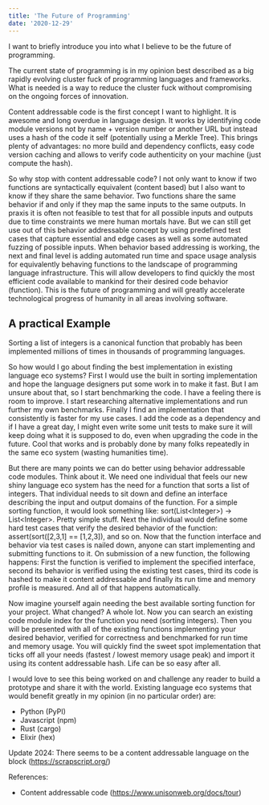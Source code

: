 ```yaml
---
title: 'The Future of Programming'
date: '2020-12-29'
---
```

I want to briefly introduce you into what I believe to be the future of programming.

The current state of programming is in my opinion best described as a big rapidly evolving cluster fuck of programming languages and frameworks. What is needed is a way to reduce the cluster fuck without compromising on the ongoing forces of innovation.

Content addressable code is the first concept I want to highlight. It is awesome and long overdue in language design. It works by identifying code module versions not by name + version number or another URL but instead uses a hash of the code it self (potentially using a Merkle Tree). This brings plenty of advantages: no more build and dependency conflicts, easy code version caching and allows to verify code authenticity on your machine (just compute the hash).

So why stop with content addressable code? I not only want to know if two functions are syntactically equivalent (content based) but I also want to know if they share the same behavior. Two functions share the same behavior if and only if they map the same inputs to the same outputs. In praxis it is often not feasible to test that for all possible inputs and outputs due to time constraints we mere human mortals have. But we can still get use out of this behavior addressable concept by using predefined test cases that capture essential and edge cases as well as some automated fuzzing of possible inputs. When behavior based addressing is working, the next and final level is adding automated run time and space usage analysis for equivalently behaving functions to the landscape of programming language infrastructure. This will allow developers to find quickly the most efficient code available to mankind for their desired code behavior (function). This is the future of programming and will greatly accelerate technological progress of humanity in all areas involving software.

## A practical Example

Sorting a list of integers is a canonical function that probably has been implemented millions of times in thousands of programming languages.

So how would I go about finding the best implementation in existing language eco systems? First I would use the built in sorting implementation and hope the language designers put some work in to make it fast. But I am unsure about that, so I start benchmarking the code. I have a feeling there is room to improve. I start researching alternative implementations and run further my own benchmarks. Finally I find an implementation that consistently is faster for my use cases. I add the code as a dependency and if I have a great day, I might even write some unit tests to make sure it will keep doing what it is supposed to do, even when upgrading the code in the future. Cool that works and is probably done by many folks repeatedly in the same eco system (wasting humanities time).

But there are many points we can do better using behavior addressable code modules. Think about it. We need one individual that feels our new shiny language eco system has the need for a function that sorts a list of integers. That individual needs to sit down and define an interface describing the input and output domains of the function. For a simple sorting function, it would look something like: sort(List\<Integer\>) -> List\<Integer\>. Pretty simple stuff. Next the individual would define some hard test cases that verify the desired behavior of the function: assert(sort([2,3,1] == [1,2,3]), and so on. Now that the function interface and behavior via test cases is nailed down, anyone can start implementing and submitting functions to it. On submission of a new function, the following happens: First the function is verified to implement the specified interface, second its behavior is verified using the existing test cases, third its code is hashed to make it content addressable and finally its run time and memory profile is measured. And all of that happens automatically.

Now imagine yourself again needing the best available sorting function for your project. What changed? A whole lot. Now you can search an existing code module index for the function you need (sorting integers). Then you will be presented with all of the existing functions implementing your desired behavior, verified for correctness and benchmarked for run time and memory usage. You will quickly find the sweet spot implementation that ticks off all your needs (fastest / lowest memory usage peak) and import it using its content addressable hash. Life can be so easy after all.

I would love to see this being worked on and challenge any reader to build a prototype and share it with the world. Existing language eco systems that would benefit greatly in my opinion (in no particular order) are:

- Python (PyPI)
- Javascript (npm)
- Rust (cargo)
- Elixir (hex)

Update 2024: There seems to be a content addressable language on the block (<https://scrapscript.org/>)

References:

- Content addressable code (<https://www.unisonweb.org/docs/tour>)

